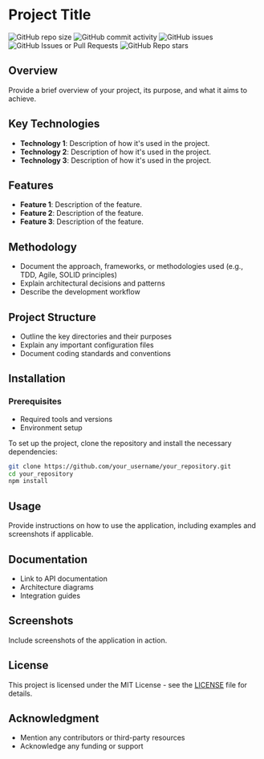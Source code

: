 # Project Title

![GitHub repo size](https://img.shields.io/github/repo-size/your_username/your_repository)
![GitHub commit activity](https://img.shields.io/github/commit-activity/m/your_username/your_repository?style=flat)
![GitHub issues](https://img.shields.io/github/issues/your_username/your_repository)
![GitHub Issues or Pull Requests](https://img.shields.io/github/issues-pr/your_username/your_repository)
![GitHub Repo stars](https://img.shields.io/github/stars/your_username/your_repository?style=flat)

## Overview

Provide a brief overview of your project, its purpose, and what it aims to achieve.

## Key Technologies

- **Technology 1**: Description of how it's used in the project.
- **Technology 2**: Description of how it's used in the project.
- **Technology 3**: Description of how it's used in the project.

## Features

- **Feature 1**: Description of the feature.
- **Feature 2**: Description of the feature.
- **Feature 3**: Description of the feature.

## Methodology

- Document the approach, frameworks, or methodologies used (e.g., TDD, Agile, SOLID principles)
- Explain architectural decisions and patterns
- Describe the development workflow

## Project Structure

- Outline the key directories and their purposes
- Explain any important configuration files
- Document coding standards and conventions

## Installation

### Prerequisites

- Required tools and versions
- Environment setup

To set up the project, clone the repository and install the necessary dependencies:

```bash
git clone https://github.com/your_username/your_repository.git
cd your_repository
npm install
```

## Usage

Provide instructions on how to use the application, including examples and screenshots if applicable.

## Documentation

- Link to API documentation
- Architecture diagrams
- Integration guides

## Screenshots

Include screenshots of the application in action.

## License

This project is licensed under the MIT License - see the [LICENSE](LICENSE) file for details.

## Acknowledgment

- Mention any contributors or third-party resources
- Acknowledge any funding or support
